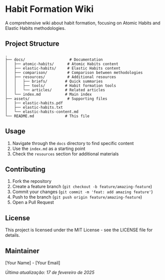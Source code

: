 # Habit Formation Wiki

A comprehensive wiki about habit formation, focusing on Atomic Habits and Elastic Habits methodologies.

## Project Structure

```
.
├── docs/                    # Documentation
│   ├── atomic-habits/      # Atomic Habits content
│   ├── elastic-habits/     # Elastic Habits content
│   ├── comparison/         # Comparison between methodologies
│   ├── resources/          # Additional resources
│   │   ├── briefs/        # Quick summaries
│   │   ├── tools/         # Habit formation tools
│   │   └── articles/      # Related articles
│   └── index.md           # Main index
├── assets/                 # Supporting files
│   ├── elastic-habits.pdf
│   ├── elastic-habits.txt
│   └── elastic-habits-content.md
└── README.md              # This file
```

## Usage

1. Navigate through the `docs` directory to find specific content
2. Use the `index.md` as a starting point
3. Check the `resources` section for additional materials

## Contributing

1. Fork the repository
2. Create a feature branch (`git checkout -b feature/amazing-feature`)
3. Commit your changes (`git commit -m 'feat: add amazing feature'`)
4. Push to the branch (`git push origin feature/amazing-feature`)
5. Open a Pull Request

## License

This project is licensed under the MIT License - see the LICENSE file for details.

## Maintainer

[Your Name] - [Your Email]

*Última atualização: 17 de fevereiro de 2025* 
